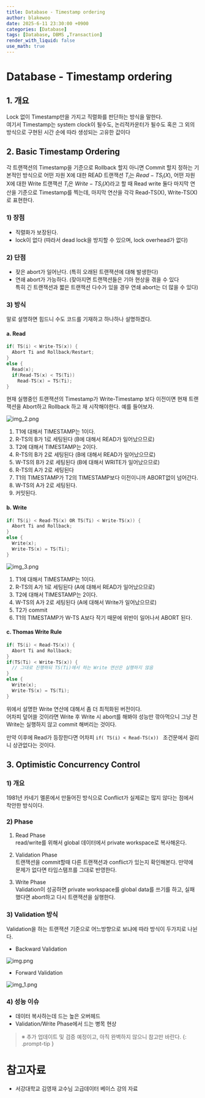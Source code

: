 ```yaml
---
title: Database - Timestamp ordering
author: blakewoo
date: 2025-6-11 23:30:00 +0900
categories: [Database]
tags: [Database, DBMS ,Transaction]
render_with_liquid: false
use_math: true
---
```


# Database - Timestamp ordering

## 1. 개요
Lock 없이 Timestamp만을 가지고 직렬화를 판단하는 방식을 말한다.   
여기서 Timestamp는 system clock이 될수도, 논리적카운터가 될수도 혹은 그 외의 방식으로 구현된 시간 순에 따라
생성되는 고유한 값이다

## 2. Basic Timestamp Ordering
각 트랜잭션의 Timestamp을 기준으로 Rollback 할지 아니면 Commit 할지 정하는 기본적인 방식으로
어떤 자원 X에 대한 READ 트랜잭션 $T_{i}$는 $Read-TS_{i}(X)$, 어떤 자원 X에 대한 Write 트랜잭션 $T_{i}$은 $Write-TS_{i}(X)$라고 할 때
Read write 둘다 마지막 연산을 기준으로 Timestamp를 찍는데, 마지막 연산을 각각 Read-TS(X), Write-TS(X)로 표현한다.

### 1) 장점
- 직렬화가 보장된다.
- lock이 없다 (따라서 dead lock을 방지할 수 있으며, lock overhead가 없다)

### 2) 단점
- 잦은 abort가 일어난다. (특히 오래된 트랜잭션에 대해 발생한다)
- 연쇄 abort가 가능하다. (잦아지면 트랜잭션들은 기아 현상을 겪을 수 있다   
  특히 긴 트랜잭션과 짧은 트랜잭션 다수가 있을 경우 연쇄 abort는 더 많을 수 있다)

### 3) 방식 
말로 설명하면 힘드니 수도 코드를 기재하고 하나하나 설명하겠다.

#### a. Read
```c
if( TS(i) < Write-TS(x)) {
  Abort Ti and Rollback/Restart;
}
else {
  Read(x);
  if(Read-TS(x) < TS(Ti))
    Read-TS(x) = TS(Ti);
}
```

현재 실행중인 트랜잭션의 Timestamp가 Write-Timestamp 보다 이전이면 현재 트랜잭션을 Abort하고
Rollback 하고 재 시작해야한다. 예를 들어보자.

![img_2.png](/assets/blog/database/timestamp_ordering/img_2.png)

1) T1에 대해서 TIMESTAMP는 1이다.
2) R-TS의 B가 1로 세팅된다 (B에 대해서 READ가 일어났으므로)
3) T2에 대해서 TIMESTAMP는 2이다.
4) R-TS의 B가 2로 세팅된다 (B에 대해서 READ가 일어났으므로)
5) W-TS의 B가 2로 세팅된다 (B에 대해서 WRITE가 일어났으므로)
6) R-TS의 A가 2로 세팅된다
7) T1의 TIMESTAMP가 T2의 TIMESTAMP보다 이전이니까 ABORT없이 넘어간다.
8) W-TS의 A가 2로 세팅된다.
9) 커밋된다.


#### b. Write
```c
if( TS(i) < Read-TS(x) OR TS(Ti) < Write-TS(x)) {
  Abort Ti and Rollback;
}
else {
  Write(x);
  Write-TS(x) = TS(Ti);
}
```

![img_3.png](/assets/blog/database/timestamp_ordering/img_3.png)

1) T1에 대해서 TIMESTAMP는 1이다.
2) R-TS의 A가 1로 세팅된다 (A에 대해서 READ가 일어났으므로)
3) T2에 대해서 TIMESTAMP는 2이다.
4) W-TS의 A가 2로 세팅된다 (A에 대해서 Write가 일어났으므로)
5) T2가 commit
6) T1의 TIMESTAMP가 W-TS A보다 작기 때문에 위반이 일어나서 ABORT 된다.

#### c. Thomas Write Rule
```c
if( TS(i) < Read-TS(x)) {
  Abort Ti and Rollback;
}
if(TS(Ti) < Write-TS(x)) {
  // 그대로 진행하되 TS(Ti)에서 하는 Write 연산은 실행하지 않음
}
else {
  Write(x);
  Write-TS(x) = TS(Ti);
}
```
위에서 설명한 Write 연산에 대해서 좀 더 최적화된 버전이다.   
어차피 덮어쓸 것이라면 Write 후 Write 시 abort를 해봐야 성능만 깎아먹으니
그냥 전 Write는 실행하지 않고 commit 해버리는 것이다.   

만약 이후에 Read가 등장한다면 어차피 ```if( TS(i) < Read-TS(x)) ``` 조건문에서 걸리니
상관없다는 것이다.

## 3. Optimistic Concurrency Control
### 1) 개요
1981년 카네기 멜론에서 만들어진 방식으로 Conflict가 실제로는 많지 않다는 점에서 착안한 방식이다.

### 2) Phase
1. Read Phase    
   read/write를 위해서 global 데이터에서 private workspace로 복사해온다.
  

2. Validation Phase    
   트랜잭션을 commit할때 다른 트랜잭션과 conflict가 있는지 확인해본다. 만약에 문제가 없다면
   타임스탬프를 그대로 반영한다.
   
  
3. Write Phase    
   Validation이 성공하면 private workspace를 global data를 쓰기를 하고, 실패했다면 abort하고 다시 트랜잭션을 실행한다.

### 3) Validation 방식
Validation을 하는 트랜잭션 기준으로 어느방향으로 보냐에 따라 방식이 두가지로 나뉜다.

- Backward Validation   
  
![img.png](/assets/blog/database/timestamp_ordering/img.png)

- Forward Validation   

![img_1.png](/assets/blog/database/timestamp_ordering/img_1.png)

### 4) 성능 이슈
- 데이터 복사하는데 드는 높은 오버헤드
- Validation/Write Phase에서 드는 병목 현상

> ※ 추가 업데이트 및 검증 예정이고, 아직 완벽하지 않으니 참고만 바란다.
{: .prompt-tip }


# 참고자료
- 서강대학교 김영재 교수님 고급데이터 베이스 강의 자료
